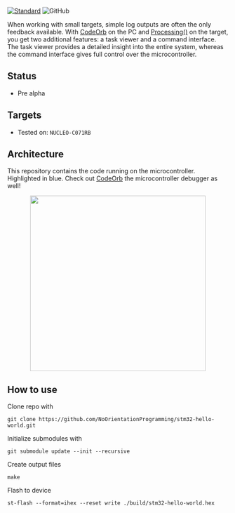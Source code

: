 [![Standard](https://img.shields.io/badge/standard-C%2B%2B11-blue.svg?style=plastic&logo=c%2B%2B)](https://en.wikipedia.org/wiki/C%2B%2B#Standardization)
![GitHub](https://img.shields.io/github/license/NoOrientationProgramming/hello-world-stm32?style=plastic&color=blue)

When working with small targets, simple log outputs are often the only feedback available.
With [CodeOrb](https://github.com/NoOrientationProgramming/code-orb) on the PC and
[Processing()](https://github.com/NoOrientationProgramming/ProcessingCore) on the target,
you get two additional features: a task viewer and a command interface.
The task viewer provides a detailed insight into the entire system, whereas the command interface gives full control over the microcontroller.

## Status

- Pre alpha

## Targets

- Tested on: `NUCLEO-C071RB`

## Architecture

This repository contains the code running on the microcontroller. Highlighted in blue. Check out [CodeOrb](https://github.com/NoOrientationProgramming/code-orb) the microcontroller debugger as well!

<p align="center">
  <kbd>
    <img src="https://raw.githubusercontent.com/NoOrientationProgramming/stm32-hello-world/main/doc/system/stm32-uart_3.svg" style="width: 400px; max-width:100%"/>
  </kbd>
</p>

## How to use

Clone repo with
```
git clone https://github.com/NoOrientationProgramming/stm32-hello-world.git
```

Initialize submodules with
```
git submodule update --init --recursive
```

Create output files
```
make
```

Flash to device
```
st-flash --format=ihex --reset write ./build/stm32-hello-world.hex
```
